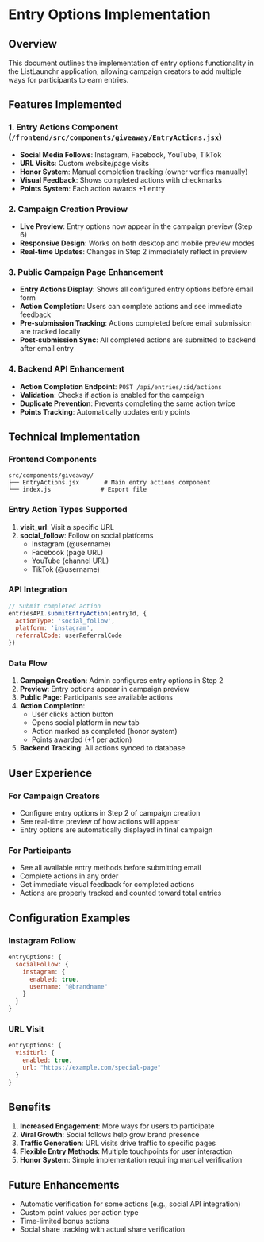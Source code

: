 # Entry Options Implementation

## Overview
This document outlines the implementation of entry options functionality in the ListLaunchr application, allowing campaign creators to add multiple ways for participants to earn entries.

## Features Implemented

### 1. Entry Actions Component (`/frontend/src/components/giveaway/EntryActions.jsx`)
- **Social Media Follows**: Instagram, Facebook, YouTube, TikTok
- **URL Visits**: Custom website/page visits
- **Honor System**: Manual completion tracking (owner verifies manually)
- **Visual Feedback**: Shows completed actions with checkmarks
- **Points System**: Each action awards +1 entry

### 2. Campaign Creation Preview
- **Live Preview**: Entry options now appear in the campaign preview (Step 6)
- **Responsive Design**: Works on both desktop and mobile preview modes
- **Real-time Updates**: Changes in Step 2 immediately reflect in preview

### 3. Public Campaign Page Enhancement
- **Entry Actions Display**: Shows all configured entry options before email form
- **Action Completion**: Users can complete actions and see immediate feedback
- **Pre-submission Tracking**: Actions completed before email submission are tracked locally
- **Post-submission Sync**: All completed actions are submitted to backend after email entry

### 4. Backend API Enhancement
- **Action Completion Endpoint**: `POST /api/entries/:id/actions`
- **Validation**: Checks if action is enabled for the campaign
- **Duplicate Prevention**: Prevents completing the same action twice
- **Points Tracking**: Automatically updates entry points

## Technical Implementation

### Frontend Components
```
src/components/giveaway/
├── EntryActions.jsx       # Main entry actions component
└── index.js              # Export file
```

### Entry Action Types Supported
1. **visit_url**: Visit a specific URL
2. **social_follow**: Follow on social platforms
   - Instagram (@username)
   - Facebook (page URL)
   - YouTube (channel URL)
   - TikTok (@username)

### API Integration
```javascript
// Submit completed action
entriesAPI.submitEntryAction(entryId, {
  actionType: 'social_follow',
  platform: 'instagram',
  referralCode: userReferralCode
})
```

### Data Flow
1. **Campaign Creation**: Admin configures entry options in Step 2
2. **Preview**: Entry options appear in campaign preview
3. **Public Page**: Participants see available actions
4. **Action Completion**: 
   - User clicks action button
   - Opens social platform in new tab
   - Action marked as completed (honor system)
   - Points awarded (+1 per action)
5. **Backend Tracking**: All actions synced to database

## User Experience

### For Campaign Creators
- Configure entry options in Step 2 of campaign creation
- See real-time preview of how actions will appear
- Entry options are automatically displayed in final campaign

### For Participants
- See all available entry methods before submitting email
- Complete actions in any order
- Get immediate visual feedback for completed actions
- Actions are properly tracked and counted toward total entries

## Configuration Examples

### Instagram Follow
```javascript
entryOptions: {
  socialFollow: {
    instagram: {
      enabled: true,
      username: "@brandname"
    }
  }
}
```

### URL Visit
```javascript
entryOptions: {
  visitUrl: {
    enabled: true,
    url: "https://example.com/special-page"
  }
}
```

## Benefits
1. **Increased Engagement**: More ways for users to participate
2. **Viral Growth**: Social follows help grow brand presence
3. **Traffic Generation**: URL visits drive traffic to specific pages
4. **Flexible Entry Methods**: Multiple touchpoints for user interaction
5. **Honor System**: Simple implementation requiring manual verification

## Future Enhancements
- Automatic verification for some actions (e.g., social API integration)
- Custom point values per action type
- Time-limited bonus actions
- Social share tracking with actual share verification